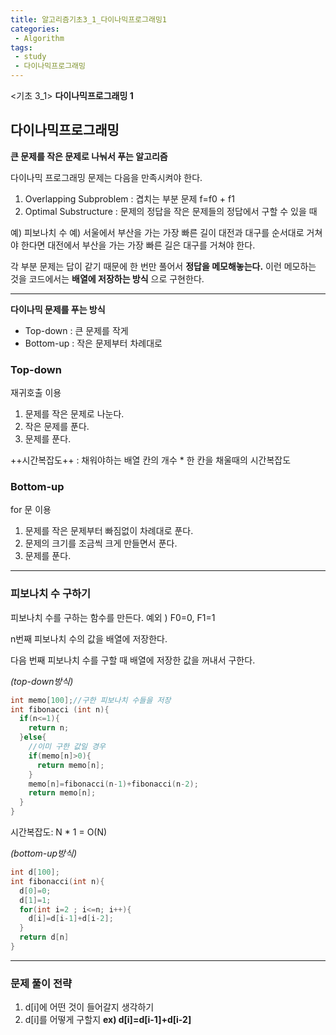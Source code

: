 ```yaml
---
title: 알고리즘기초3_1_다이나믹프로그래밍1
categories:
 - Algorithm
tags:
 - study
 - 다이나믹프로그래밍
---
```



<기초 3_1>  **다이나믹프로그래밍 1**

## 다이나믹프로그래밍

**큰 문제를 작은 문제로 나눠서 푸는 알고리즘**

다이나믹 프로그래밍 문제는 다음을 만족시켜야 한다.

1. Overlapping Subproblem : 겹치는 부분 문제 f=f0 + f1
2. Optimal Substructure : 문제의 정답을 작은 문제들의 정답에서 구할 수 있을 때

예) 피보나치 수
예) 서울에서 부산을 가는 가장 빠른 길이 대전과 대구를 순서대로 거쳐야 한다면 대전에서 부산을 가는 가장 빠른 길은 대구를 거쳐야 한다.

각 부분 문제는 답이 같기 때문에 한 번만 풀어서 **정답을 메모해놓는다.**
이런 메모하는 것을 코드에서는 **배열에 저장하는 방식** 으로 구현한다.

_ _ _



**다이나믹 문제를 푸는 방식**

- Top-down : 큰 문제를 작게
- Bottom-up : 작은 문제부터 차례대로

### Top-down

재귀호출 이용

1. 문제를 작은 문제로 나눈다.
2. 작은 문제를 푼다.
3. 문제를 푼다.

++시간복잡도++ : 채워야하는 배열 칸의 개수 * 한 칸을 채울때의 시간복잡도


### Bottom-up

for 문 이용

1. 문제를 작은 문제부터 빠짐없이 차례대로 푼다.
2. 문제의 크기를 조금씩 크게 만들면서 푼다.
3. 문제를 푼다.


_ _ _


### 피보나치 수 구하기

피보나치 수를 구하는 함수를 만든다.
예외 ) F0=0, F1=1

n번째 피보나치 수의 값을 배열에 저장한다.

다음 번째 피보나치 수를 구할 때 배열에 저장한 값을 꺼내서 구한다.

*(top-down방식)*

```c++
int memo[100];//구한 피보나치 수들을 저장
int fibonacci (int n){
  if(n<=1){
    return n;
  }else{
    //이미 구한 값일 경우
    if(memo[n]>0){
      return memo[n];
    }
    memo[n]=fibonacci(n-1)+fibonacci(n-2);
    return memo[n];
  }
}
```

시간복잡도: N * 1 = O(N)  


*(bottom-up방식)*
```c++
int d[100];
int fibonacci(int n){
  d[0]=0;
  d[1]=1;
  for(int i=2 ; i<=n; i++){
    d[i]=d[i-1]+d[i-2];
  }
  return d[n]
}
```

_ _ _ 


### 문제 풀이 전략

1. d[i]에 어떤 것이 들어갈지 생각하기
2. d[i]를 어떻게 구할지 **ex) d[i]=d[i-1]+d[i-2]**